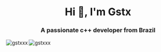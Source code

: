 <h1 align="center">Hi 👋, I'm Gstx</h1>
<h3 align="center">A passionate c++ developer from Brazil</h3>

<p><img align="left" src="https://github-readme-stats.vercel.app/api/top-langs?username=gstxxx&show_icons=true&locale=en&layout=compact&include_all_commits=true" alt="gstxxx" /></p>
<p><img align="center" src="https://github-readme-streak-stats.herokuapp.com/?user=gstxxx&" alt="gstxxx" /></p>
